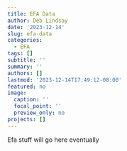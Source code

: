 ```yaml
---
title: EFA Data
author: Deb Lindsay
date: '2023-12-14'
slug: efa-data
categories:
  - EFA
tags: []
subtitle: ''
summary: ''
authors: []
lastmod: '2023-12-14T17:49:12-08:00'
featured: no
image:
  caption: ''
  focal_point: ''
  preview_only: no
projects: []
---
```

Efa stuff will go here eventually
